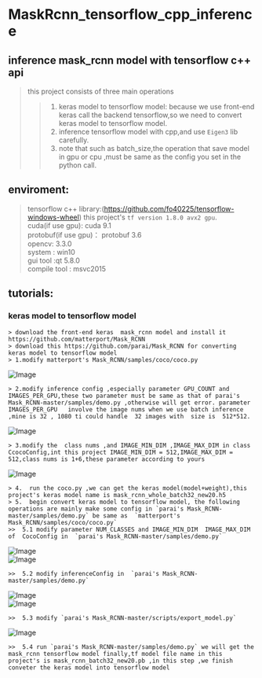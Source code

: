 # MaskRcnn_tensorflow_cpp_inference
## inference mask_rcnn model with tensorflow c++ api
>this project  consists of three main operations
  >>1. keras model to tensorflow model: because we use front-end keras call the backend tensorflow,so we need to convert keras model to tensorflow model.  
  >>2. inference tensorflow  model with cpp,and  use `Eigen3` lib carefully.  
  >>3. note that such as  batch_size,the operation that save model in  gpu or cpu ,must be same as the config you set in the python call.  
  
## enviroment:  
  >tensorflow c++ library:(https://github.com/fo40225/tensorflow-windows-wheel)  this project's `tf version 1.8.0 avx2 gpu`.  
  >cuda(if use gpu): cuda 9.1   
  >protobuf(if use gpu)： protobuf 3.6   
  >opencv: 3.3.0  
  >system : win10  
  >gui tool :qt 5.8.0  
  >compile tool : msvc2015  
  
## tutorials:
  ### keras model to tensorflow model
    > download the front-end keras  mask_rcnn model and install it  https://github.com/matterport/Mask_RCNN  
    > download this https://github.com/parai/Mask_RCNN for converting keras model to tensorflow model 
    > 1.modify matterport's Mask_RCNN/samples/coco/coco.py
    
   ![Image](https://github.com/CasonTsai/MaskRcnn_tensorflow_cpp_inference/blob/master/images/1.png)
   
    > 2.modify inference config ,especially parameter GPU_COUNT and IMAGES_PER_GPU,these two parameter must be same as that of parai's Mask_RCNN-master/samples/demo.py ,otherwise will get error. parameter  IMAGES_PER_GPU   involve the image nums when we use batch inference 
    ,mine is 32 , 1080 ti could handle  32 images with  size is  512*512.  
    
   ![Image](https://github.com/CasonTsai/MaskRcnn_tensorflow_cpp_inference/blob/master/images/2.png)
   
    > 3.modify the  class nums ,and IMAGE_MIN_DIM ,IMAGE_MAX_DIM in class CcocoConfig,int this project IMAGE_MIN_DIM = 512,IMAGE_MAX_DIM = 512,class nums is 1+6,these parameter according to yours
    
   ![Image](https://github.com/CasonTsai/MaskRcnn_tensorflow_cpp_inference/blob/master/images/3.png)
   
    > 4.  run the coco.py ,we can get the keras model(model+weight),this project's keras model name is mask_rcnn_whole_batch32_new20.h5  
    > 5.  begin convert keras model to tensorflow model, the following operations are mainly make some config in `parai's Mask_RCNN-master/samples/demo.py` be same as  `matterport's Mask_RCNN/samples/coco/coco.py` 
    >>  5.1 modify parameter NUM_CLASSES and IMAGE_MIN_DIM  IMAGE_MAX_DIM of  CocoConfig in  `parai's Mask_RCNN-master/samples/demo.py` 
    
   ![Image](https://github.com/CasonTsai/MaskRcnn_tensorflow_cpp_inference/blob/master/images/4.png)  
   ![Image](https://github.com/CasonTsai/MaskRcnn_tensorflow_cpp_inference/blob/master/images/5.png)  
   
    >>  5.2 modify inferenceConfig in  `parai's Mask_RCNN-master/samples/demo.py`  
   ![Image](https://github.com/CasonTsai/MaskRcnn_tensorflow_cpp_inference/blob/master/images/6.png)  
   ![Image](https://github.com/CasonTsai/MaskRcnn_tensorflow_cpp_inference/blob/master/images/7.png)    
   
    >>  5.3 modify `parai's Mask_RCNN-master/scripts/export_model.py` 
   ![Image](https://github.com/CasonTsai/MaskRcnn_tensorflow_cpp_inference/blob/master/images/8.png)  
    
    >>  5.4 run `parai's Mask_RCNN-master/samples/demo.py` we will get the mask_rcnn tensorflow model finally,tf model file name in this project's is mask_rcnn_batch32_new20.pb ,in this step ,we finish conveter the keras model into tensorflow model
    
    
    
  
    
    
  
